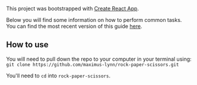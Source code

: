 This project was bootstrapped with [Create React App](https://github.com/facebookincubator/create-react-app).

Below you will find some information on how to perform common tasks.<br>
You can find the most recent version of this guide [here](https://github.com/facebookincubator/create-react-app/blob/master/packages/react-scripts/template/README.md).

## How to use
You will need to pull down the repo to your computer in your terminal using:
```git clone https://github.com/maximus-lynn/rock-paper-scissors.git```

You'll need to `cd` into `rock-paper-scissors`. 

